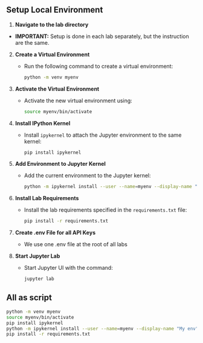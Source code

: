 ## Setup Local Environment 

1. **Navigate to the lab directory**
*  **IMPORTANT:** Setup is done in each lab separately, but the instruction are the same.

2. **Create a Virtual Environment**
   - Run the following command to create a virtual environment:
     ```sh
     python -m venv myenv
     ```

3. **Activate the Virtual Environment**
   - Activate the new virtual environment using:
     ```sh
     source myenv/bin/activate
     ```

4. **Install IPython Kernel**
    - Install `ipykernel` to attach the Jupyter environment to the same kernel:
      ```sh
      pip install ipykernel 
      ```

5. **Add Environment to Jupyter Kernel**
    - Add the current environment to the Jupyter kernel:
      ```sh
      python -m ipykernel install --user --name=myenv --display-name "My env"
      ```

6. **Install Lab Requirements**
   - Install the lab requirements specified in the `requirements.txt` file:
     ```sh
     pip install -r requirements.txt
     ```
7. **Create .env File for all API Keys**
    - We use one .env file at the root of all labs
   
8. **Start Jupyter Lab**
   - Start Jupyter UI with the command:
     ```sh
     jupyter lab
     ```
     
## All as script
```sh
python -m venv myenv
source myenv/bin/activate
pip install ipykernel 
python -m ipykernel install --user --name=myenv --display-name "My env"
pip install -r requirements.txt
```
